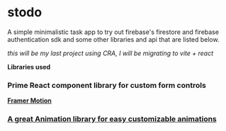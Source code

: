 # stodo
A simple minimalistic task app to try out firebase's firestore and firebase authentication sdk and some other libraries and api that are listed below.


<i>this will be my last project using CRA, I will be migrating to vite + react</i>

<b>Libraries used</b>
<h3>Prime React <span>component library for custom form controls</span> </h3>
<a href="https://primereact.org/"/>


<b>Framer Motion</b>
<h3>A great Animation library for easy customizable animations</h3>
<a href="https://www.framer.com/motion/"/>
